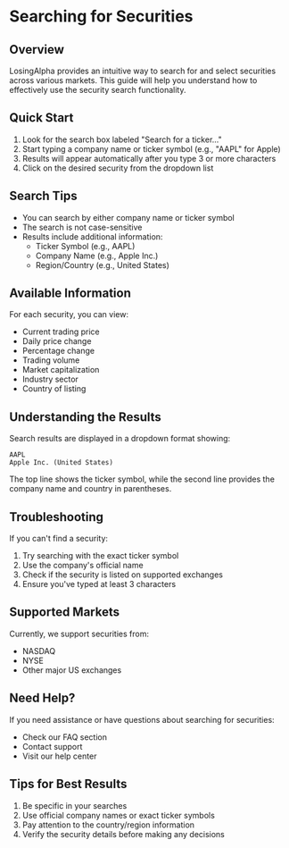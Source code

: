 # Searching for Securities

## Overview
LosingAlpha provides an intuitive way to search for and select securities across various markets. This guide will help you understand how to effectively use the security search functionality.

## Quick Start
1. Look for the search box labeled "Search for a ticker..."
2. Start typing a company name or ticker symbol (e.g., "AAPL" for Apple)
3. Results will appear automatically after you type 3 or more characters
4. Click on the desired security from the dropdown list

## Search Tips
- You can search by either company name or ticker symbol
- The search is not case-sensitive
- Results include additional information:
  - Ticker Symbol (e.g., AAPL)
  - Company Name (e.g., Apple Inc.)
  - Region/Country (e.g., United States)

## Available Information
For each security, you can view:
- Current trading price
- Daily price change
- Percentage change
- Trading volume
- Market capitalization
- Industry sector
- Country of listing

## Understanding the Results
Search results are displayed in a dropdown format showing:
```
AAPL
Apple Inc. (United States)
```

The top line shows the ticker symbol, while the second line provides the company name and country in parentheses.

## Troubleshooting
If you can't find a security:
1. Try searching with the exact ticker symbol
2. Use the company's official name
3. Check if the security is listed on supported exchanges
4. Ensure you've typed at least 3 characters

## Supported Markets
Currently, we support securities from:
- NASDAQ
- NYSE
- Other major US exchanges

## Need Help?
If you need assistance or have questions about searching for securities:
- Check our FAQ section
- Contact support
- Visit our help center

## Tips for Best Results
1. Be specific in your searches
2. Use official company names or exact ticker symbols
3. Pay attention to the country/region information
4. Verify the security details before making any decisions 